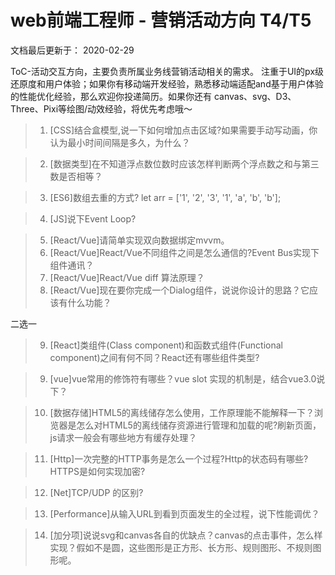 # web前端工程师 - 营销活动方向 T4/T5
文档最后更新于： 2020-02-29

ToC-活动交互方向，主要负责所属业务线营销活动相关的需求。
注重于UI的px级还原度和用户体验；如果你有移动端开发经验，熟悉移动端适配and基于用户体验的性能优化经验，那么欢迎你投递简历。如果你还有 canvas、svg、D3、Three、Pixi等绘图/动效经验，将优先考虑哦～

>1. [CSS]结合盒模型,说一下如何增加点击区域?如果需要手动写动画，你认为最小时间间隔是多久，为什么？

>2. [数据类型]在不知道浮点数位数时应该怎样判断两个浮点数之和与第三数是否相等？

>3. [ES6]数组去重的方式?
let arr = ['1', '2', '3', '1', 'a', 'b', 'b'];

>4. [JS]说下Event Loop?

>5. [React/Vue]请简单实现双向数据绑定mvvm。
>6. [React/Vue]React/Vue不同组件之间是怎么通信的?Event Bus实现下组件通讯？
>7. [React/Vue]React/Vue diff 算法原理？
>8. [React/Vue]现在要你完成一个Dialog组件，说说你设计的思路？它应该有什么功能？

二选一

>9. [React]类组件(Class component)和函数式组件(Functional component)之间有何不同？React还有哪些组件类型?

>9. [vue]vue常用的修饰符有哪些？vue slot 实现的机制是，结合vue3.0说下？

>10. [数据存储]HTML5的离线储存怎么使用，工作原理能不能解释一下？浏览器是怎么对HTML5的离线储存资源进行管理和加载的呢?刷新页面，js请求一般会有哪些地方有缓存处理？

>11. [Http]一次完整的HTTP事务是怎么一个过程?Http的状态码有哪些?HTTPS是如何实现加密?

>12. [Net]TCP/UDP 的区别?

>13. [Performance]从输入URL到看到页面发生的全过程，说下性能调优？

>14. [加分项]说说svg和canvas各自的优缺点？canvas的点击事件，怎么样实现？假如不是圆，这些图形是正方形、长方形、规则图形、不规则图形呢。









